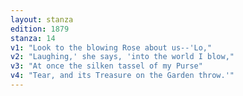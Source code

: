 ```yaml
---
layout: stanza
edition: 1879
stanza: 14
v1: "Look to the blowing Rose about us--'Lo,"
v2: "Laughing,' she says, 'into the world I blow,"
v3: "At once the silken tassel of my Purse"
v4: "Tear, and its Treasure on the Garden throw.'"
---
```

